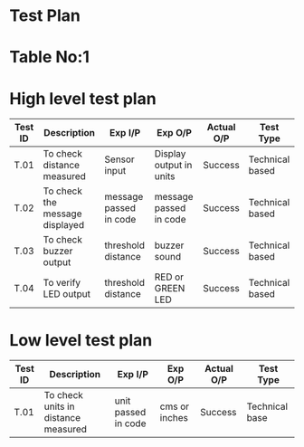 # Test Plan

# Table No:1
# High level test plan

| Test ID       | Description        | Exp I/P | Exp O/P | Actual O/P | Test Type |
|---------------|--------------------|---------|---------|------------|-----------| 
| T.01          | To check distance measured  | Sensor input | Display output in units | Success | Technical based |
| T.02          | To check the message displayed | message passed in code | message passed in code | Success | Technical based |
| T.03          | To check buzzer output | threshold distance | buzzer sound | Success | Technical based |
| T.04          | To verify LED output | threshold distance | RED or GREEN LED | Success | Technical based |

# Low level test plan

| Test ID       | Description        | Exp I/P | Exp O/P | Actual O/P | Test Type |
|---------------|--------------------|---------|---------|------------|-----------| 
| T.01          | To check units in distance measured  | unit passed in code | cms or inches | Success | Technical base |
